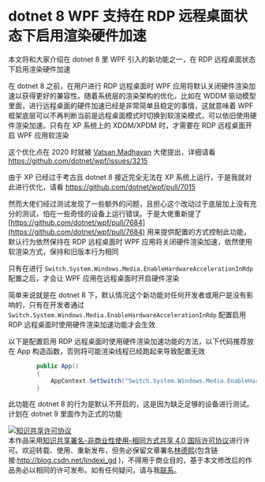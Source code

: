 
# dotnet 8 WPF 支持在 RDP 远程桌面状态下启用渲染硬件加速

本文将和大家介绍在 dotnet 8 里 WPF 引入的新功能之一，在 RDP 远程桌面状态下启用渲染硬件加速

<!--more-->


<!-- 发布 -->
<!-- 博客 -->

在 dotnet 8 之前，在用户进行 RDP 远程桌面时 WPF 应用将默认关闭硬件渲染加速以获得更好的兼容性。随着系统层的渲染架构的优化，比如在 WDDM 驱动模型里面，进行远程桌面的硬件加速已经是非常简单且稳定的事情，这就意味着 WPF 框架底层可以不再判断当前是远程桌面模式时切换到软渲染模式，可以依旧使用硬件渲染加速。只有在 XP 系统上的 XDDM/XPDM 时，才需要在 RDP 远程桌面开启 WPF 应用软渲染

这个优化点在 2020 时就被 [Vatsan Madhavan](https://github.com/vatsan-madhavan) 大佬提出，详细请看 https://github.com/dotnet/wpf/issues/3215

由于 XP 已经过于考古且 dotnet 8 接近完全无法在 XP 系统上运行，于是我就对此进行优化，请看 https://github.com/dotnet/wpf/pull/7015

然而大佬们经过测试发现了一些额外的问题，且担心这个改动过于底层加上没有充分的测试，怕在一些奇怪的设备上运行错误。于是大佬重新提了 [https://github.com/dotnet/wpf/pull/7684](https://github.com/dotnet/wpf/pull/7684) 用来提供配置的方式控制此功能，默认行为依然保持在 RDP 远程桌面时 WPF 应用将关闭硬件渲染加速，依然使用软渲染方式，保持和旧版本行为相同

只有在进行 `Switch.System.Windows.Media.EnableHardwareAccelerationInRdp` 配置之后，才会让 WPF 应用在远程桌面时开启硬件渲染

简单来说就是在 dotnet 8 下，默认情况这个新功能对任何开发者或用户是没有影响的，只有在开发者通过 `Switch.System.Windows.Media.EnableHardwareAccelerationInRdp` 配置启用 RDP 远程桌面时使用硬件渲染加速功能才会生效

以下是配置启用 RDP 远程桌面时使用硬件渲染加速功能的方法，以下代码推荐放在 App 构造函数，否则将可能渲染线程已经跑起来导致配置无效

```csharp
        public App()
        {
            AppContext.SetSwitch("Switch.System.Windows.Media.EnableHardwareAccelerationInRdp", true);
        }
```

此功能在 dotnet 8 的行为是默认不开启的，这是因为缺乏足够的设备进行测试。计划在 dotnet 9 里面作为正式的功能




<a rel="license" href="http://creativecommons.org/licenses/by-nc-sa/4.0/"><img alt="知识共享许可协议" style="border-width:0" src="https://licensebuttons.net/l/by-nc-sa/4.0/88x31.png" /></a><br />本作品采用<a rel="license" href="http://creativecommons.org/licenses/by-nc-sa/4.0/">知识共享署名-非商业性使用-相同方式共享 4.0 国际许可协议</a>进行许可。欢迎转载、使用、重新发布，但务必保留文章署名[林德熙](http://blog.csdn.net/lindexi_gd)(包含链接:http://blog.csdn.net/lindexi_gd )，不得用于商业目的，基于本文修改后的作品务必以相同的许可发布。如有任何疑问，请与我[联系](mailto:lindexi_gd@163.com)。